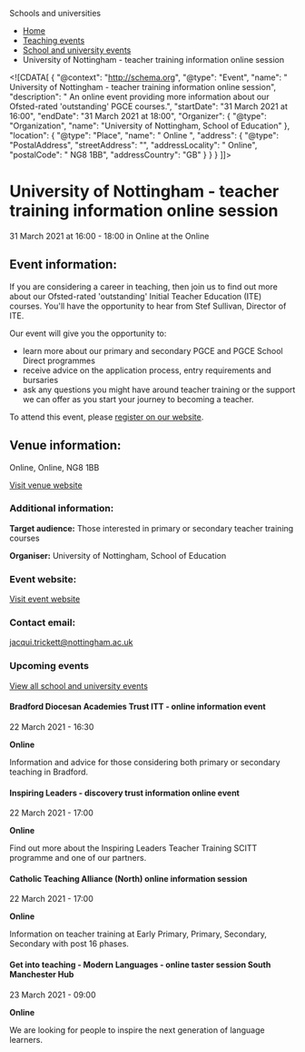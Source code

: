 Schools and universities

*   [Home](/)
*   [Teaching events](/teaching-events)
*   [School and university events](/teaching-events/training-provider-events)
*   University of Nottingham - teacher training information online session

<!\[CDATA\[ { "@context": "http://schema.org", "@type": "Event", "name": " University of Nottingham - teacher training information online session", "description": " An online event providing more information about our Ofsted-rated &#039;outstanding&#039; PGCE courses.", "startDate": "31 March 2021 at 16:00", "endDate": "31 March 2021 at 18:00", "Organizer": { "@type": "Organization", "name": "University of Nottingham, School of Education" }, "location": { "@type": "Place", "name": " Online ", "address": { "@type": "PostalAddress", "streetAddress": "", "addressLocality": " Online", "postalCode": " NG8 1BB", "addressCountry": "GB" } } } \]\]>

University of Nottingham - teacher training information online session
======================================================================

31 March 2021 at 16:00 - 18:00 in Online at the Online

Event information:
------------------

If you are considering a career in teaching, then join us to find out more about our Ofsted-rated 'outstanding' Initial Teacher Education (ITE) courses. You'll have the opportunity to hear from Stef Sullivan, Director of ITE.

Our event will give you the opportunity to:

*   learn more about our primary and secondary PGCE and PGCE School Direct programmes
*   receive advice on the application process, entry requirements and bursaries
*   ask any questions you might have around teacher training or the support we can offer as you start your journey to becoming a teacher.

To attend this event, please [register on our website](https://www.eventbrite.co.uk/e/teacher-training-virtual-open-day-tickets-141270444703).

Venue information:
------------------

Online, Online, NG8 1BB

[Visit venue website](https://www.nottingham.ac.uk/about/visitorinformation/mapsanddirections/jubileecampus.aspx "Online")

### Additional information:

**Target audience:** Those interested in primary or secondary teacher training courses

**Organiser:** University of Nottingham, School of Education

### Event website:

[Visit event website](https://www.eventbrite.co.uk/e/teacher-training-virtual-open-day-tickets-141270444703)

### Contact email:

[jacqui.trickett@nottingham.ac.uk](mailto:jacqui.trickett@nottingham.ac.uk)

### Upcoming events

[View all school and university events](/teaching-events/training-provider-events)

[](/teaching-events/training-provider-events/210322-bradford-diocesan-academies-trust-itt-online-information-event)

#### Bradford Diocesan Academies Trust ITT - online information event

22 March 2021 - 16:30

**Online**

Information and advice for those considering both primary or secondary teaching in Bradford.

[](/teaching-events/training-provider-events/210322-inspiring-leaders-discovery-trust-information-online-event)

#### Inspiring Leaders - discovery trust information online event

22 March 2021 - 17:00

**Online**

Find out more about the Inspiring Leaders Teacher Training SCITT programme and one of our partners.

[](/teaching-events/training-provider-events/210322-catholic-teaching-alliance-north-online-information-session)

#### Catholic Teaching Alliance (North) online information session

22 March 2021 - 17:00

**Online**

Information on teacher training at Early Primary, Primary, Secondary, Secondary with post 16 phases.

[](/teaching-events/training-provider-events/210323-get-into-teaching-modern-languages-online-taster-session-south-manchester-hub)

#### Get into teaching - Modern Languages - online taster session South Manchester Hub

23 March 2021 - 09:00

**Online**

We are looking for people to inspire the next generation of language learners.